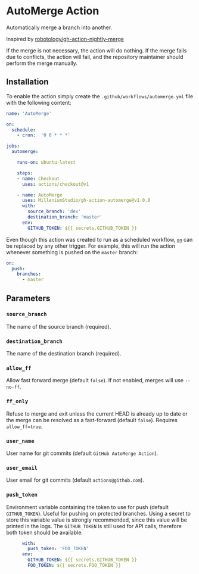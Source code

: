 # AutoMerge Action

Automatically merge a branch into another.

Inspired by [robotology/gh-action-nightly-merge](https://github.com/robotology/gh-action-nightly-merge)

If the merge is not necessary, the action will do nothing.
If the merge fails due to conflicts, the action will fail, and the repository
maintainer should perform the merge manually.

## Installation

To enable the action simply create the `.github/workflows/automerge.yml`
file with the following content:

```yml
name: 'AutoMerge'

on:
  schedule:
    - cron:  '0 0 * * *'

jobs:
  automerge:

    runs-on: ubuntu-latest

    steps:
    - name: Checkout
      uses: actions/checkout@v1

    - name: AutoMerge
      uses: MilleniumStudio/gh-action-automerge@v1.0.0
      with:
        source_branch: 'dev'
        destination_branch: 'master'
      env:
        GITHUB_TOKEN: ${{ secrets.GITHUB_TOKEN }}
```

Even though this action was created to run as a scheduled workflow,
[`on`](https://help.github.com/en/articles/workflow-syntax-for-github-actions#on)
can be replaced by any other trigger.
For example, this will run the action whenever something is pushed on the
`master` branch:

```yml
on:
  push:
    branches:
      - master
```

## Parameters

### `source_branch`

The name of the source branch (required).

### `destination_branch`

The name of the destination branch (required).

### `allow_ff`

Allow fast forward merge (default `false`). If not enabled, merges will use
`--no-ff`.

### `ff_only`

Refuse to merge and exit unless the current HEAD is already up to date or the
merge can be resolved as a fast-forward (default `false`).
Requires `allow_ff=true`.

### `user_name`

User name for git commits (default `GitHub AutoMerge Action`).

### `user_email`

User email for git commits (default `actions@github.com`).

### `push_token`

Environment variable containing the token to use for push (default
`GITHUB_TOKEN`).
Useful for pushing on protected branches.
Using a secret to store this variable value is strongly recommended, since this
value will be printed in the logs.
The `GITHUB_TOKEN` is still used for API calls, therefore both token should be
available.

```yml
      with:
        push_token: 'FOO_TOKEN'
      env:
        GITHUB_TOKEN: ${{ secrets.GITHUB_TOKEN }}
        FOO_TOKEN: ${{ secrets.FOO_TOKEN }}
```
